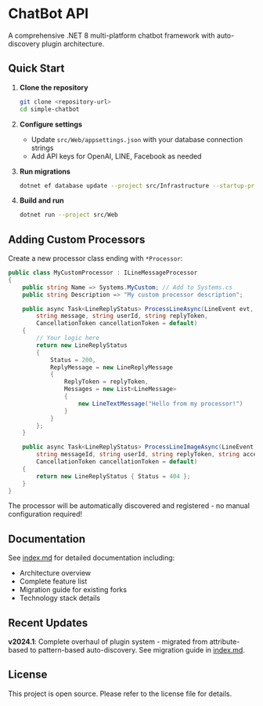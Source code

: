 # ChatBot API

A comprehensive .NET 8 multi-platform chatbot framework with auto-discovery plugin architecture.

## Quick Start

1. **Clone the repository**
   ```bash
   git clone <repository-url>
   cd simple-chatbot
   ```

2. **Configure settings**
   - Update `src/Web/appsettings.json` with your database connection strings
   - Add API keys for OpenAI, LINE, Facebook as needed

3. **Run migrations**
   ```bash
   dotnet ef database update --project src/Infrastructure --startup-project src/Web
   ```

4. **Build and run**
   ```bash
   dotnet run --project src/Web
   ```

## Adding Custom Processors

Create a new processor class ending with `*Processor`:

```csharp
public class MyCustomProcessor : ILineMessageProcessor
{
    public string Name => Systems.MyCustom; // Add to Systems.cs
    public string Description => "My custom processor description";

    public async Task<LineReplyStatus> ProcessLineAsync(LineEvent evt, int chatbotId, 
        string message, string userId, string replyToken, 
        CancellationToken cancellationToken = default)
    {
        // Your logic here
        return new LineReplyStatus 
        { 
            Status = 200,
            ReplyMessage = new LineReplyMessage
            {
                ReplyToken = replyToken,
                Messages = new List<LineMessage> 
                { 
                    new LineTextMessage("Hello from my processor!") 
                }
            }
        };
    }

    public async Task<LineReplyStatus> ProcessLineImageAsync(LineEvent evt, int chatbotId, 
        string messageId, string userId, string replyToken, string accessToken,
        CancellationToken cancellationToken = default)
    {
        return new LineReplyStatus { Status = 404 };
    }
}
```

The processor will be automatically discovered and registered - no manual configuration required!

## Documentation

See [index.md](index.md) for detailed documentation including:
- Architecture overview
- Complete feature list
- Migration guide for existing forks
- Technology stack details

## Recent Updates

**v2024.1**: Complete overhaul of plugin system - migrated from attribute-based to pattern-based auto-discovery. See migration guide in [index.md](index.md).

## License

This project is open source. Please refer to the license file for details.